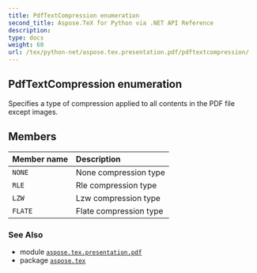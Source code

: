 ```yaml
---
title: PdfTextCompression enumeration
second_title: Aspose.TeX for Python via .NET API Reference
description: 
type: docs
weight: 60
url: /tex/python-net/aspose.tex.presentation.pdf/pdftextcompression/
---
```


## PdfTextCompression enumeration

Specifies a type of compression applied to all contents in the PDF file except images.

## Members
| Member name | Description |
| :- | :- |
| `NONE` | None compression type |
| `RLE` | Rle compression type |
| `LZW` | Lzw compression type |
| `FLATE` | Flate compression type |

### See Also

* module [`aspose.tex.presentation.pdf`](/tex/python-net/aspose.tex.presentation.pdf/)
* package [`aspose.tex`](/tex/python-net/)

